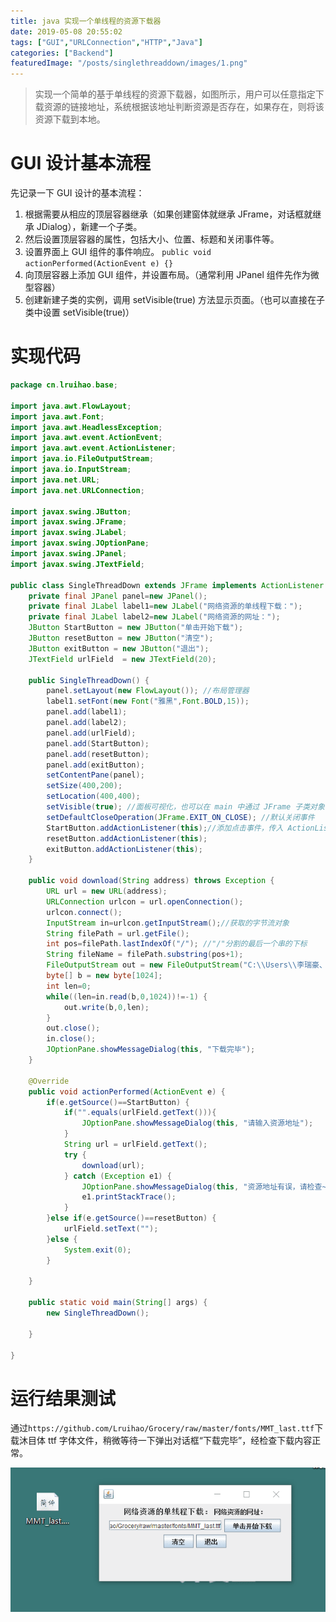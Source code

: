 ```yaml
---
title: java 实现一个单线程的资源下载器
date: 2019-05-08 20:55:02
tags: ["GUI","URLConnection","HTTP","Java"]
categories: ["Backend"]
featuredImage: "/posts/singlethreaddown/images/1.png"
---
```


> 实现一个简单的基于单线程的资源下载器，如图所示，用户可以任意指定下载资源的链接地址，系统根据该地址判断资源是否存在，如果存在，则将该资源下载到本地。

<!--more-->

# GUI 设计基本流程
先记录一下 GUI 设计的基本流程：  
1. 根据需要从相应的顶层容器继承（如果创建窗体就继承 JFrame，对话框就继承 JDialog），新建一个子类。
2. 然后设置顶层容器的属性，包括大小、位置、标题和关闭事件等。
3. 设置界面上 GUI 组件的事件响应。 `public void actionPerformed(ActionEvent e) {}`
4. 向顶层容器上添加 GUI 组件，并设置布局。（通常利用 JPanel 组件先作为微型容器）
5. 创建新建子类的实例，调用 setVisible(true) 方法显示页面。（也可以直接在子类中设置 setVisible(true)）

# 实现代码

```java
package cn.lruihao.base;

import java.awt.FlowLayout;
import java.awt.Font;
import java.awt.HeadlessException;
import java.awt.event.ActionEvent;
import java.awt.event.ActionListener;
import java.io.FileOutputStream;
import java.io.InputStream;
import java.net.URL;
import java.net.URLConnection;

import javax.swing.JButton;
import javax.swing.JFrame;
import javax.swing.JLabel;
import javax.swing.JOptionPane;
import javax.swing.JPanel;
import javax.swing.JTextField;

public class SingleThreadDown extends JFrame implements ActionListener {
	private final JPanel panel=new JPanel();
	private final JLabel label1=new JLabel("网络资源的单线程下载：");
	private final JLabel label2=new JLabel("网络资源的网址：");
	JButton StartButton = new JButton("单击开始下载");
	JButton resetButton = new JButton("清空");
	JButton exitButton = new JButton("退出");
	JTextField urlField  = new JTextField(20);
	
	public SingleThreadDown() {
		panel.setLayout(new FlowLayout()); //布局管理器
		label1.setFont(new Font("雅黑",Font.BOLD,15));
		panel.add(label1);
		panel.add(label2);
		panel.add(urlField);
		panel.add(StartButton);
		panel.add(resetButton);
		panel.add(exitButton);
		setContentPane(panel);
		setSize(400,200);
		setLocation(400,400);
		setVisible(true); //面板可视化，也可以在 main 中通过 JFrame 子类对象调用方法设置
		setDefaultCloseOperation(JFrame.EXIT_ON_CLOSE); //默认关闭事件
		StartButton.addActionListener(this);//添加点击事件，传入 ActionListener 对象，由于子类继承了 ActionListener 接口，所以 this
		resetButton.addActionListener(this);
		exitButton.addActionListener(this);
	}
	
	public void download(String address) throws Exception {
		URL url = new URL(address);
		URLConnection urlcon = url.openConnection();
		urlcon.connect();
		InputStream in=urlcon.getInputStream();//获取的字节流对象
		String filePath = url.getFile();
		int pos=filePath.lastIndexOf("/"); //"/"分割的最后一个串的下标
		String fileName = filePath.substring(pos+1);
		FileOutputStream out = new FileOutputStream("C:\\Users\\李瑞豪、\Desktop\\"+fileName);
		byte[] b = new byte[1024];
		int len=0;
		while((len=in.read(b,0,1024))!=-1) {
			out.write(b,0,len);
		}
		out.close();
		in.close();
		JOptionPane.showMessageDialog(this, "下载完毕");
	}

	@Override
	public void actionPerformed(ActionEvent e) {
		if(e.getSource()==StartButton) {
			if("".equals(urlField.getText())){
				JOptionPane.showMessageDialog(this, "请输入资源地址");
			}
			String url = urlField.getText();
			try {
				download(url);
			} catch (Exception e1) {
				JOptionPane.showMessageDialog(this, "资源地址有误，请检查~");
				e1.printStackTrace();
			}
		}else if(e.getSource()==resetButton) {
			urlField.setText("");
		}else {
			System.exit(0);
		}

	}

	public static void main(String[] args) {
		new SingleThreadDown();

	}

}
```

# 运行结果测试
通过`https://github.com/Lruihao/Grocery/raw/master/fonts/MMT_last.ttf`下载沐目体 ttf 字体文件，稍微等待一下弹出对话框“下载完毕”，经检查下载内容正常。

![运行效果](images/1.png)